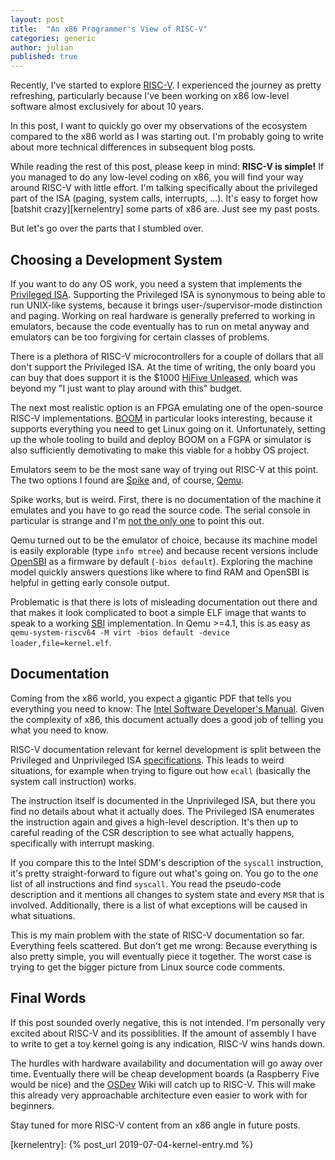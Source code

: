 ```yaml
---
layout: post
title:  "An x86 Programmer's View of RISC-V"
categories: generic
author: julian
published: true
---
```


Recently, I've started to explore [RISC-V](https://risc-v.org/). I
experienced the journey as pretty refreshing, particularly because
I've been working on x86 low-level software almost exclusively for
about 10 years.

In this post, I want to quickly go over my observations of the
ecosystem compared to the x86 world as I was starting out. I'm
probably going to write about more technical differences in subsequent
blog posts.

While reading the rest of this post, please keep in mind: **RISC-V is
simple!** If you managed to do any low-level coding on x86, you will
find your way around RISC-V with little effort. I'm talking
specifically about the privileged part of the ISA (paging, system
calls, interrupts, …). It's easy to forget how [batshit
crazy][kernelentry] some parts of x86 are. Just see my past
posts.

But let's go over the parts that I stumbled over.

## Choosing a Development System

If you want to do any OS work, you need a system that implements the
[Privileged ISA](https://riscv.org/specifications/privileged-isa).
Supporting the Privileged ISA is synonymous to being able to run
UNIX-like systems, because it brings user-/supervisor-mode distinction
and paging. Working on real hardware is generally preferred to working
in emulators, because the code eventually has to run on metal anyway
and emulators can be too forgiving for certain classes of problems.

There is a plethora of RISC-V microcontrollers for a couple of dollars
that all don't support the Privileged ISA. At the time of writing, the
only board you can buy that does support it is the $1000 [HiFive
Unleased](https://www.sifive.com/boards/hifive-unleashed), which was
beyond my "I just want to play around with this" budget.

The next most realistic option is an FPGA emulating one of the
open-source RISC-V implementations. [BOOM](https://boom-core.org/) in
particular looks interesting, because it supports everything you need
to get Linux going on it. Unfortunately, setting up the whole tooling
to build and deploy BOOM on a FGPA or simulator is also sufficiently
demotivating to make this viable for a hobby OS project.

Emulators seem to be the most sane way of trying out RISC-V at this
point. The two options I found are
[Spike](https://github.com/riscv/riscv-isa-sim) and, of course,
[Qemu](https://www.qemu.org/).

Spike works, but is weird. First, there is no documentation of the
machine it emulates and you have to go read the source code. The
serial console in particular is strange and I'm [not the only
one](https://riscv.org/2019/02/fosdem-video-lessons-learned-from-porting-helenos-to-risc-v-pros-cnd-cons-of-risc-v-from-a-microkernel-os-point/)
to point this out.

Qemu turned out to be the emulator of choice, because its machine
model is easily explorable (type `info mtree`) and because recent
versions include [OpenSBI](https://github.com/riscv/opensbi) as a
firmware by default (`-bios default`). Exploring the machine model
quickly answers questions like where to find RAM and OpenSBI is
helpful in getting early console output.

Problematic is that there is lots of misleading documentation out
there and that makes it look complicated to boot a simple ELF image
that wants to speak to a working
[SBI](https://github.com/riscv/riscv-sbi-doc/blob/master/riscv-sbi.adoc)
implementation. In Qemu >=4.1, this is as easy as `qemu-system-riscv64
-M virt -bios default -device loader,file=kernel.elf`.

## Documentation

Coming from the x86 world, you expect a gigantic PDF that tells you
everything you need to know: The [Intel Software Developer's
Manual][intelsdm]. Given the complexity of x86, this document actually
does a good job of telling you what you need to know.

RISC-V documentation relevant for kernel development is split between
the Privileged and Unprivileged ISA
[specifications](https://riscv.org/specifications/). This leads to
weird situations, for example when trying to figure out how `ecall`
(basically the system call instruction) works.

The instruction itself is documented in the Unprivileged ISA, but
there you find no details about what it actually does. The Privileged
ISA enumerates the instruction again and gives a high-level
description. It's then up to careful reading of the CSR description to
see what actually happens, specifically with interrupt masking.

If you compare this to the Intel SDM's description of the `syscall`
instruction, it's pretty straight-forward to figure out what's going
on. You go to the *one* list of all instructions and find
`syscall`. You read the pseudo-code description and it mentions all
changes to system state and every `MSR` that is
involved. Additionally, there is a list of what exceptions will be
caused in what situations.

This is my main problem with the state of RISC-V documentation so
far. Everything feels scattered. But don't get me wrong: Because
everything is also pretty simple, you will eventually piece it
together. The worst case is trying to get the bigger picture from
Linux source code comments.

## Final Words

If this post sounded overly negative, this is not intended. I'm
personally very excited about RISC-V and its possiblities. If the
amount of assembly I have to write to get a toy kernel going is any
indication, RISC-V wins hands down.

The hurdles with hardware availability and documentation will go away
over time. Eventually there will be cheap development boards (a
Raspberry Five would be nice) and the
[OSDev](https://wiki.osdev.org/Main_Page) Wiki will catch up to
RISC-V. This will make this already very approachable architecture
even easier to work with for beginners.

Stay tuned for more RISC-V content from an x86 angle in future posts.

[intelsdm]: https://software.intel.com/en-us/articles/intel-sdm
[kernelentry]: {% post_url 2019-07-04-kernel-entry.md %}

